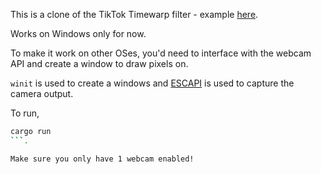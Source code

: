 This is a clone of the TikTok Timewarp filter - example [here](https://www.youtube.com/watch?v=Pi2MaPZLFcc).

Works on Windows only for now.

To make it work on other OSes, you'd need to interface with the webcam API and create a window to draw pixels on.

`winit` is used to create a windows and [ESCAPI](https://github.com/jarikomppa/escapi) is used to capture the camera output.

To run, 

```sh
cargo run
```.

Make sure you only have 1 webcam enabled!
